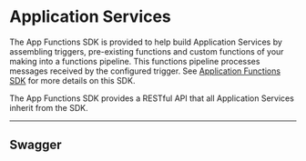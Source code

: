 # Application Services 

The App Functions SDK is provided to help build Application Services by assembling triggers, pre-existing functions and custom functions of your making into a functions pipeline. This functions pipeline processes messages received by the configured trigger.  See [Application Functions SDK](../../microservices/application/ApplicationFunctionsSDK.md) for more details on this SDK.

The App Functions SDK provides a RESTful API that all Application Services inherit from the SDK.

---

## Swagger

<swagger-ui src="https://raw.githubusercontent.com/edgexfoundry/app-functions-sdk-go/{{version}}/openapi/{{api_version}}/app-functions-sdk.yaml"/>
